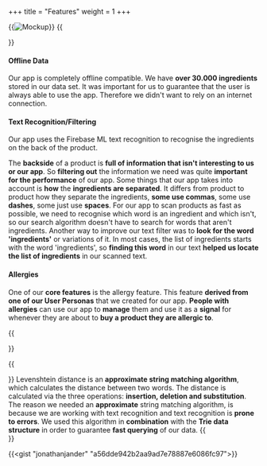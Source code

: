 +++
title = "Features"
weight = 1
+++

{{<image src="Overview_features.png" alt="Mockup" >}}
{{<section title="Feature set" >}}
#### Offline Data
Our app is completely offline compatible.
We have **over 30.000 ingredients** stored in our data set.
It was important for us to guarantee that the user is always able to use the app. Therefore we didn't want to rely on an internet connection.

#### Text Recognition/Filtering
Our app uses the Firebase ML text recognition to recognise the ingredients on the back of the product.

The **backside** of a product is **full of information that isn't interesting to us or our app**. So **filtering out** the information we need was quite **important for the performance** of our app.
Some things that our app takes into account is **how** the **ingredients are separated**. It differs from product to product how they separate the ingredients, **some use commas**, some use **dashes**, some just use **spaces**. For our app to scan products as fast as possible, we need to recognise which word is an ingredient and which isn't, so our search algorithm doesn't have to search for words that aren't ingredients.
Another way to improve our text filter was to **look for the word 'ingredients'** or variations of it. In most cases, the list of ingredients starts with the word 'ingredients', so **finding this word** in our text **helped us locate the list of ingredients** in our scanned text.

#### Allergies
One of our **core features** is the allergy feature. This feature **derived from one of our User Personas** that we created for our app. **People with allergies** can use our app to **manage** them and use it as a **signal** for whenever they are about to **buy a product they are allergic to**.  


{{</section>}}

<!--{{<image src="dummy_feature_image_01.png" alt="An Essential Functionality" caption="An Essential Functionality">}} -->
{{<section title="String matching algorithm">}}
Levenshtein distance is an **approximate string matching algorithm**, which calculates the distance between two words.
The distance is calculated via the three operations: **insertion, deletion and substitution**.
The reason we needed an **approximate** string matching algorithm, is because we are working with text recognition and text recognition is **prone to errors**.
We used this algorithm in **combination** with the **Trie data structure** in order to guarantee **fast querying** of our data.
{{</section>}}

{{<gist "jonathanjander" "a56dde942b2aa9ad7e78887e6086fc97">}}


<!--{{<section title="A Copy-pasted Feature">}}
And, as I lie **close to the earth**, a thousand unknown plants are noticed by me: when I hear the buzz
of the little world among the stalks, and grow familiar with the countless indescribable forms of
the insects and flies, then I feel **the presence of the Universe**, which formed us in its own image,
and the breath of that universal love which bears and sustains us, as it floats around us in an
**eternity of bliss;** and then, my friend, when darkness overspreads my eyes, and heaven and earth
seem to dwell in my soul and absorb its power.

Have a look at **this list:**
* You get a list item
* And you get a list item
* And you as well
* And you get a list item
* EvErYbOdY gEtS a LiSt ItEm!!!

{{</section>}}

{{<mediathek id="447fbfc91fd121a16b124417cd2c65ae" title="Explanatory Video">}}

 I sink under the weight of the splendour of these visions! A wonderful serenity
 has taken possession of my entire soul, like these sweet mornings of spring
 which I enjoy with my whole heart. I am alone, and feel the charm of existence
 in this spot, which was created for the bliss of souls like mine. I am so happy,
 my dear friend, so absorbed in the exquisite sense of mere tranquil existence,
 that I neglect my talents.
 -->
